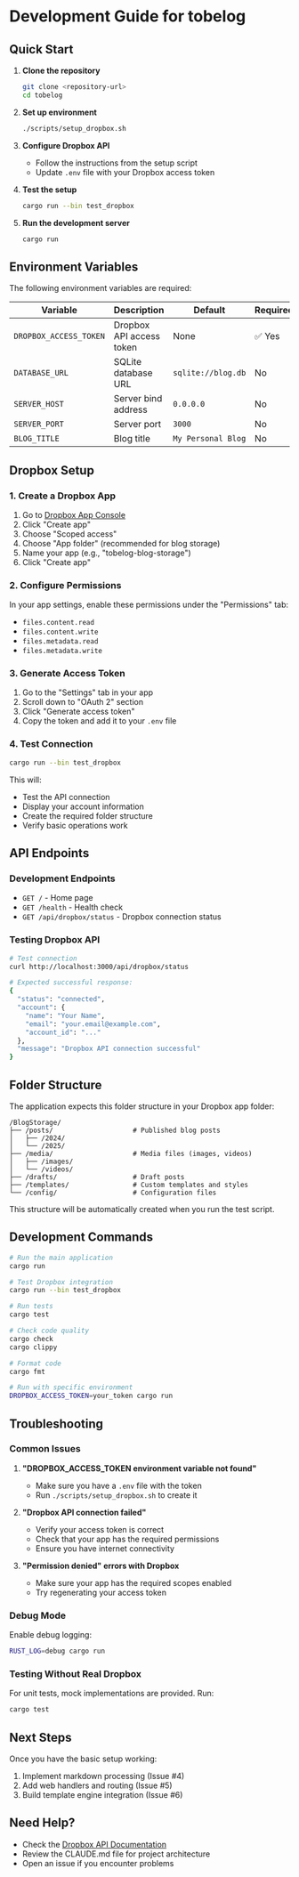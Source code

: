 # Development Guide for tobelog

## Quick Start

1. **Clone the repository**
   ```bash
   git clone <repository-url>
   cd tobelog
   ```

2. **Set up environment**
   ```bash
   ./scripts/setup_dropbox.sh
   ```

3. **Configure Dropbox API**
   - Follow the instructions from the setup script
   - Update `.env` file with your Dropbox access token

4. **Test the setup**
   ```bash
   cargo run --bin test_dropbox
   ```

5. **Run the development server**
   ```bash
   cargo run
   ```

## Environment Variables

The following environment variables are required:

| Variable | Description | Default | Required |
|----------|-------------|---------|----------|
| `DROPBOX_ACCESS_TOKEN` | Dropbox API access token | None | ✅ Yes |
| `DATABASE_URL` | SQLite database URL | `sqlite://blog.db` | No |
| `SERVER_HOST` | Server bind address | `0.0.0.0` | No |
| `SERVER_PORT` | Server port | `3000` | No |
| `BLOG_TITLE` | Blog title | `My Personal Blog` | No |

## Dropbox Setup

### 1. Create a Dropbox App

1. Go to [Dropbox App Console](https://www.dropbox.com/developers/apps)
2. Click "Create app"
3. Choose "Scoped access"
4. Choose "App folder" (recommended for blog storage)
5. Name your app (e.g., "tobelog-blog-storage")
6. Click "Create app"

### 2. Configure Permissions

In your app settings, enable these permissions under the "Permissions" tab:
- `files.content.read`
- `files.content.write`
- `files.metadata.read`
- `files.metadata.write`

### 3. Generate Access Token

1. Go to the "Settings" tab in your app
2. Scroll down to "OAuth 2" section
3. Click "Generate access token"
4. Copy the token and add it to your `.env` file

### 4. Test Connection

```bash
cargo run --bin test_dropbox
```

This will:
- Test the API connection
- Display your account information
- Create the required folder structure
- Verify basic operations work

## API Endpoints

### Development Endpoints

- `GET /` - Home page
- `GET /health` - Health check
- `GET /api/dropbox/status` - Dropbox connection status

### Testing Dropbox API

```bash
# Test connection
curl http://localhost:3000/api/dropbox/status

# Expected successful response:
{
  "status": "connected",
  "account": {
    "name": "Your Name",
    "email": "your.email@example.com",
    "account_id": "..."
  },
  "message": "Dropbox API connection successful"
}
```

## Folder Structure

The application expects this folder structure in your Dropbox app folder:

```
/BlogStorage/
├── /posts/                    # Published blog posts
│   ├── /2024/
│   └── /2025/
├── /media/                    # Media files (images, videos)
│   ├── /images/
│   └── /videos/
├── /drafts/                   # Draft posts
├── /templates/                # Custom templates and styles
└── /config/                   # Configuration files
```

This structure will be automatically created when you run the test script.

## Development Commands

```bash
# Run the main application
cargo run

# Test Dropbox integration
cargo run --bin test_dropbox

# Run tests
cargo test

# Check code quality
cargo check
cargo clippy

# Format code
cargo fmt

# Run with specific environment
DROPBOX_ACCESS_TOKEN=your_token cargo run
```

## Troubleshooting

### Common Issues

1. **"DROPBOX_ACCESS_TOKEN environment variable not found"**
   - Make sure you have a `.env` file with the token
   - Run `./scripts/setup_dropbox.sh` to create it

2. **"Dropbox API connection failed"**
   - Verify your access token is correct
   - Check that your app has the required permissions
   - Ensure you have internet connectivity

3. **"Permission denied" errors with Dropbox**
   - Make sure your app has the required scopes enabled
   - Try regenerating your access token

### Debug Mode

Enable debug logging:

```bash
RUST_LOG=debug cargo run
```

### Testing Without Real Dropbox

For unit tests, mock implementations are provided. Run:

```bash
cargo test
```

## Next Steps

Once you have the basic setup working:

1. Implement markdown processing (Issue #4)
2. Add web handlers and routing (Issue #5)
3. Build template engine integration (Issue #6)

## Need Help?

- Check the [Dropbox API Documentation](https://www.dropbox.com/developers/documentation/http/overview)
- Review the CLAUDE.md file for project architecture
- Open an issue if you encounter problems